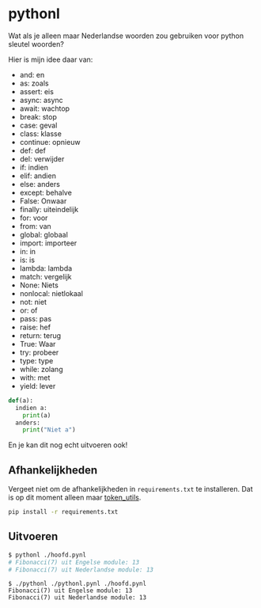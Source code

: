 # pythonl

Wat als je alleen maar Nederlandse woorden zou gebruiken voor python sleutel woorden?

Hier is mijn idee daar van:

- and: en
- as: zoals
- assert: eis
- async: async
- await: wachtop
- break: stop
- case: geval
- class: klasse
- continue: opnieuw
- def: def
- del: verwijder
- if: indien
- elif: andien 
- else: anders
- except: behalve
- False: Onwaar 
- finally: uiteindelijk
- for: voor
- from: van
- global: globaal
- import: importeer
- in: in
- is: is
- lambda: lambda
- match: vergelijk
- None: Niets
- nonlocal: nietlokaal
- not: niet
- or: of
- pass: pas
- raise: hef
- return: terug
- True: Waar
- try: probeer
- type: type
- while: zolang
- with: met
- yield: lever

```python
def(a):
  indien a:
    print(a)
  anders:
    print("Niet a")
```

En je kan dit nog echt uitvoeren ook!

## Afhankelijkheden

Vergeet niet om de afhankelijkheden in `requirements.txt` te installeren. 
Dat is op dit moment alleen maar [token_utils](https://pypi.org/project/token-utils/).

```bash
pip install -r requirements.txt
```

## Uitvoeren

```bash
$ pythonl ./hoofd.pynl
# Fibonacci(7) uit Engelse module: 13
# Fibonacci(7) uit Nederlandse module: 13
```

```
$ ./pythonl ./pythonl.pynl ./hoofd.pynl
Fibonacci(7) uit Engelse module: 13
Fibonacci(7) uit Nederlandse module: 13
```
